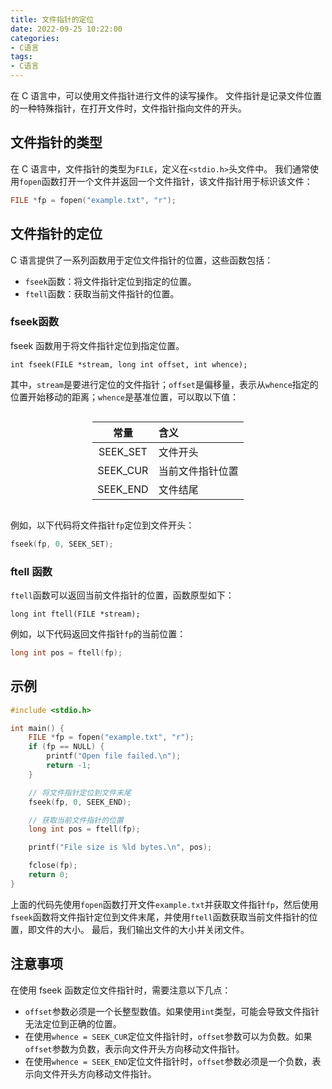 ```yaml
---
title: 文件指针的定位
date: 2022-09-25 10:22:00
categories:
- C语言
tags:
- C语言
---
```


<style>.center {width: auto;display: table;margin-left: auto;margin-right: auto;}</style>
在 C 语言中，可以使用文件指针进行文件的读写操作。
文件指针是记录文件位置的一种特殊指针，在打开文件时，文件指针指向文件的开头。

## 文件指针的类型

在 C 语言中，文件指针的类型为`FILE`，定义在`<stdio.h>`头文件中。
我们通常使用`fopen`函数打开一个文件并返回一个文件指针，该文件指针用于标识该文件：

```c
FILE *fp = fopen("example.txt", "r");
```

## 文件指针的定位

C 语言提供了一系列函数用于定位文件指针的位置，这些函数包括：

- `fseek`函数：将文件指针定位到指定的位置。
- `ftell`函数：获取当前文件指针的位置。

### fseek函数

fseek 函数用于将文件指针定位到指定位置。

```text
int fseek(FILE *stream, long int offset, int whence);
```

其中，`stream`是要进行定位的文件指针；`offset`是偏移量，表示从`whence`指定的位置开始移动的距离；`whence`是基准位置，可以取以下值：

<div class="center">

|常量|含义|
|:---:|:---|
|SEEK_SET|文件开头|
|SEEK_CUR|当前文件指针位置|
|SEEK_END|文件结尾|

</div>

例如，以下代码将文件指针`fp`定位到文件开头：

```c
fseek(fp, 0, SEEK_SET);
```

### ftell 函数

`ftell`函数可以返回当前文件指针的位置，函数原型如下：

```text
long int ftell(FILE *stream);
```

例如，以下代码返回文件指针`fp`的当前位置：

```c
long int pos = ftell(fp);
```

## 示例

```c
#include <stdio.h>

int main() {
    FILE *fp = fopen("example.txt", "r");
    if (fp == NULL) {
        printf("Open file failed.\n");
        return -1;
    }

    // 将文件指针定位到文件末尾
    fseek(fp, 0, SEEK_END);

    // 获取当前文件指针的位置
    long int pos = ftell(fp);

    printf("File size is %ld bytes.\n", pos);

    fclose(fp);
    return 0;
}
```

上面的代码先使用`fopen`函数打开文件`example.txt`并获取文件指针`fp`，然后使用 `fseek`函数将文件指针定位到文件末尾，并使用`ftell`函数获取当前文件指针的位置，即文件的大小。
最后，我们输出文件的大小并关闭文件。

## 注意事项

在使用 fseek 函数定位文件指针时，需要注意以下几点：

- `offset`参数必须是一个长整型数值。如果使用`int`类型，可能会导致文件指针无法定位到正确的位置。
- 在使用`whence = SEEK_CUR`定位文件指针时，`offset`参数可以为负数。如果`offset`参数为负数，表示向文件开头方向移动文件指针。
- 在使用`whence = SEEK_END`定位文件指针时，`offset`参数必须是一个负数，表示向文件开头方向移动文件指针。